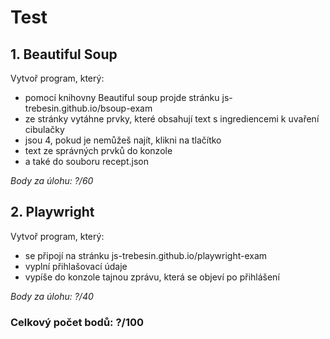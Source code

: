 # Test
## 1. Beautiful Soup
Vytvoř program, který:
- pomocí knihovny Beautiful soup projde stránku js-trebesin.github.io/bsoup-exam
- ze stránky vytáhne prvky, které obsahují text s ingrediencemi k uvaření cibulačky 
- jsou 4, pokud je nemůžeš najít, klikni na tlačítko
- text ze správných prvků do konzole
- a také do souboru recept.json

*Body za úlohu: ?/60*


## 2. Playwright
Vytvoř program, který:
- se připojí na stránku js-trebesin.github.io/playwright-exam
- vyplní přihlašovací údaje
- vypíše do konzole tajnou zprávu, která se objeví po přihlášení

*Body za úlohu: ?/40*


### Celkový počet bodů: ?/100
